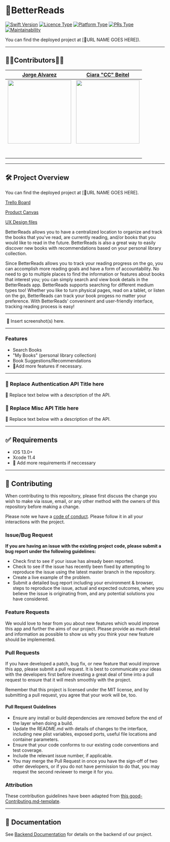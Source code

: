 # 📱BetterReads
[![Swift Version](https://img.shields.io/badge/Swift-5.0-orange.svg?style=flat-square&logo=Swift&logoColor=white)](https://swift.org) [![Licence Type](https://img.shields.io/badge/Licence-MIT-blue.svg?style=flat-square)](https://github.com/Lambda-School-Labs/betterreads-ios/blob/master/LICENSE) [![Platform Type](https://img.shields.io/badge/Platform-iOS-blue.svg?style=flat-square&logo=Apple&logoColor=white)](https://www.apple.com/ios/ios-…) [![PRs Type](https://img.shields.io/badge/PRs-Welcome-brightgreen.svg?style=flat-square)](http://makeapullrequest.com)[![Maintainability](https://api.codeclimate.com/v1/badges/475ccef59e573e11c796/maintainability)](https://codeclimate.com/github/Lambda-School-Labs/betterreads-ios/maintainability)

You can find the deployed project at [🚫URL NAME GOES HERE]).

---

## 👨‍💻Contributors👩‍💻


| [Jorge Alvarez](https://github.com/alvare52) | [Ciara "CC" Beitel](https://github.com/ladybeitel) |
| :------: | :------: |
| [<img src="https://github.com/alvare52.png" width="200"/>](https://github.com/alvare52) | [<img src="https://github.com/ladybeitel.png" width="200"/>](https://github.com/ladybeitel) | 
| [<img src="https://github.com/favicon.ico" width="15"/>](https://github.com/alvare52) | [<img src="https://github.com/favicon.ico" width="15"/>](https://github.com/ladybeitel) |
| [<img src="https://static.licdn.com/sc/h/al2o9zrvru7aqj8e1x2rzsrca" width="15"/>](https://www.linkedin.com/) | [<img src="https://static.licdn.com/sc/h/al2o9zrvru7aqj8e1x2rzsrca" width="15"/>](https://www.linkedin.com/in/ciarabeitel/) |

---

## 🛠 Project Overview

You can find the deployed project at [🚫URL NAME GOES HERE].

[Trello Board](https://trello.com/b/pfNUGgG3/betterreads)

[Product Canvas](https://www.notion.so/3e2d0c3a092c492eb83fdcd101538d2a?v=42b68a41eea7494ea2aedaa7f32ada56)

[UX Design files](https://www.figma.com/file/lowMNFiywxfBHZI2bFYhe9/Better-Reads%2C-Lynn?node-id=177%3A0)

BetterReads allows you to have a centralized location to organize and track the books that you've read, are currently reading, and/or books that you would like to read in the future. BetterReads is also a great way to easily discover new books with recommendations based on your personal library collection. 

Since BetterReads allows you to track your reading progress on the go, you can accomplish more reading goals and have a form of accountability. No need to go to multiple places to find the information or features about books that interest you; you can simply search and view book details in the BetterReads app. BetterReads supports searching for different medium types too! Whether you like to turn physical pages, read on a tablet, or listen on the go, BetterReads can track your book progess no matter your preference. With BetterReads' conveninent and user-friendly interface, tracking reading process is easy!

---

![]() 🚫 Insert screenshot(s) here.

---

### Features
-    Search Books
-    "My Books" (personal library collection)
-    Book Suggestions/Recommendations
-    🚫Add more features if necessary. 

---

### 🚫 Replace Authentication API Title here

🚫 Replace text below with a description of the API. 

### 🚫 Replace Misc API Title here

🚫 Replace text below with a description of the API.

---

## ✅ Requirements

-   iOS 13.0+
-   Xcode 11.4
-   🚫 Add more requirements if neccessary

---

## 🤝 Contributing

When contributing to this repository, please first discuss the change you wish to make via issue, email, or any other method with the owners of this repository before making a change.

Please note we have a [code of conduct](./code_of_conduct.md). Please follow it in all your interactions with the project.

### Issue/Bug Request

 **If you are having an issue with the existing project code, please submit a bug report under the following guidelines:**
 - Check first to see if your issue has already been reported.
 - Check to see if the issue has recently been fixed by attempting to reproduce the issue using the latest master branch in the repository.
 - Create a live example of the problem.
 - Submit a detailed bug report including your environment & browser, steps to reproduce the issue, actual and expected outcomes,  where you believe the issue is originating from, and any potential solutions you have considered.

### Feature Requests

We would love to hear from you about new features which would improve this app and further the aims of our project. Please provide as much detail and information as possible to show us why you think your new feature should be implemented.

### Pull Requests

If you have developed a patch, bug fix, or new feature that would improve this app, please submit a pull request. It is best to communicate your ideas with the developers first before investing a great deal of time into a pull request to ensure that it will mesh smoothly with the project.

Remember that this project is licensed under the MIT license, and by submitting a pull request, you agree that your work will be, too.

#### Pull Request Guidelines

- Ensure any install or build dependencies are removed before the end of the layer when doing a build.
- Update the README.md with details of changes to the interface, including new plist variables, exposed ports, useful file locations and container parameters.
- Ensure that your code conforms to our existing code conventions and test coverage.
- Include the relevant issue number, if applicable.
- You may merge the Pull Request in once you have the sign-off of two other developers, or if you do not have permission to do that, you may request the second reviewer to merge it for you.

### Attribution

These contribution guidelines have been adapted from [this good-Contributing.md-template](https://gist.github.com/PurpleBooth/b24679402957c63ec426).

---

## 📄 Documentation

See [Backend Documentation](https://github.com/Lambda-School-Labs/betterreads-be/blob/master/README.md) for details on the backend of our project.
